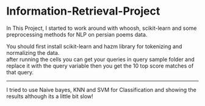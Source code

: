 # Information-Retrieval-Project
In This Project, I started to work around with whoosh, scikit-learn and some preprocessing methods for NLP on
persian poems data.                                           

You should first install scikit-learn and hazm library for tokenizing and normalizing the data.                                
after running the cells you can get your queries in query sample folder and replace it with the query variable then you get the 10 top score matches of that query. 

-----------------------------------------------------------------------------------------------------------------------------
I tried to use Naive bayes, KNN and SVM for Classification and showing the results although its a little bit slow!
